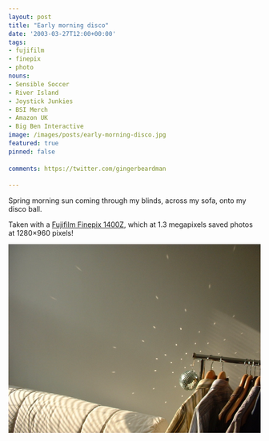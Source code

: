 ```yaml
---
layout: post
title: "Early morning disco"
date: '2003-03-27T12:00+00:00'
tags:
- fujifilm
- finepix
- photo
nouns:
- Sensible Soccer
- River Island
- Joystick Junkies
- BSI Merch
- Amazon UK
- Big Ben Interactive
image: /images/posts/early-morning-disco.jpg
featured: true
pinned: false

comments: https://twitter.com/gingerbeardman

---
```


Spring morning sun coming through my blinds, across my sofa, onto my disco ball.

Taken with a [Fujifilm Finepix 1400Z](https://www.dpreview.com/products/fujifilm/compacts/fuji_mx1400), which at 1.3 megapixels saved photos at 1280×960 pixels!

![JPG](/images/posts/early-morning-disco.jpg)
